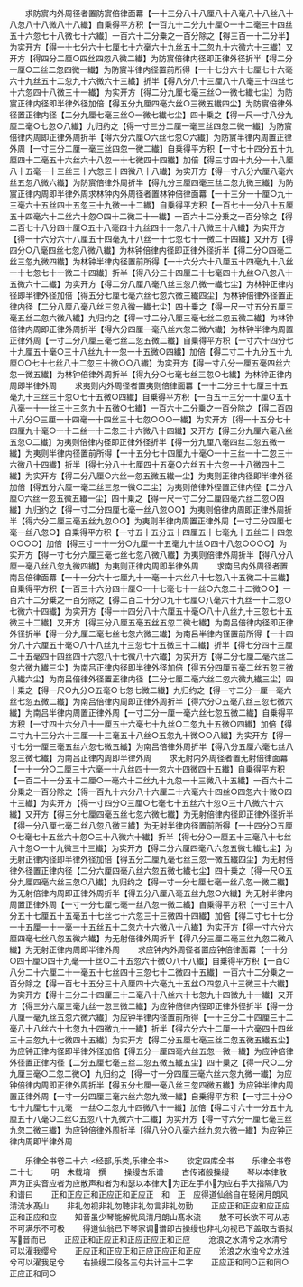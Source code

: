 <!-- { "loadSidebar": true } -->
　　求防賔内外周径者置防賔倍律面羃【一十三分八十八厘八十八毫八十八丝八十八忽八十八微八十八纎】自乗得平方积【一百九十二分九十厘○一十二毫三十四丝五十六忽七十八微七十六纎】一百六十二分乗之一百分除之【得三百一十二分半】为实开方【得一十七分六十七厘七十六毫六十九丝五十二忽九十六微六十三纎】又开方【得四分二厘○四丝四忽八微二纎】为防賔倍律内径即正律外径折半【得二分一厘○二丝二忽四微一纎】为防賔半律内径置前所得【一十七分六十七厘七十六毫六十九丝五十二忽九十六微六十三纎】折半【得八分八十三厘八十八毫三十四丝七十六忽四十八微三十一纎】为实开方【得二分九厘七毫三丝○一微七纎七尘】为防賔正律内径即半律外径加倍【得五分九厘四毫六丝○三微五纎四尘】为防賔倍律外径置正律内径【二分九厘七毫三丝○一微七纎七尘】四十乗之【得一尺一寸八分九厘二毫○七忽○八纎】九归约之【得一寸三分二厘一毫三丝四忽二微一纎】为防賔倍律内周即正律外周折半【得六分六厘○六丝七忽○六纎】为防賔半律内周置正律外周【一寸三分二厘一毫三丝四忽一微二纎】自乗得平方积【一寸七十四分五十九厘四十二毫五十六丝六十八忽一十七微四十四纎】加倍【得三寸四十九分一十八厘八十五毫一十三丝三十六忽三十四微八十八纎】为实开方【得一寸八分六厘八毫六丝五忽八微六纎】为防賔倍律外周折半【得九分三厘四毫三丝二忽九微三纎】为防賔正律内周即半律外周求林钟内外周径者置林钟倍律面羃【一十三分一十厘○九十三毫六十五丝四十五忽三十九微一十二纎】自乗得平方积【一百七十一分八十五厘五十四毫六十二丝六十忽○四十二微二十一纎】一百六十二分乗之一百分除之【得二百七十八分四十厘○五十八毫四十九丝四十一忽八十八微三十八纎】为实开方【得一十六分六十八厘五十四毫九十八丝一十七忽七十一微二十四纎】又开方【得四分○八毫四丝七忽八微八纎】为林钟倍律内径即正律外径折半【得二分○四毫二丝三忽九微四纎】为林钟半律内径置前所得【一十六分六十八厘五十四毫九十八丝一十七忽七十一微二十四纎】折半【得八分三十四厘二十七毫四十九丝○八忽八十五微六十二纎】为实开方【得二分八厘八毫八丝三忽八微一纎七尘】为林钟正律内径即半律外径加倍【得五分七厘七毫六丝七忽六微三纎四尘】为林钟倍律外径置正律内径【二分八厘八毫八丝三忽八微一纎七尘】四十乗之【得一尺一寸五分五厘三毫五丝二忽六微八纎】九归约之【得一寸二分八厘三毫七丝二忽五微二纎】为林钟倍律内周即正律外周折半【得六分四厘一毫八丝六忽二微六纎】为林钟半律内周置正律外周【一寸二分八厘三毫七丝二忽五微二纎】自乗得平方积【一寸六十四分七十九厘五十毫○三十八丝九十一忽一十五微○四纎】加倍【得二寸二十九分五十九厘○○七十七丝八十二忽三十微○○八纎】为实开方【得一寸八分一厘五毫四丝六忽一微五纎】为林钟倍律外周折半【得九分○七毫七丝三忽○七纎】为林钟正律内周即半律外周
　　求夷则内外周径者置夷则倍律面羃【一十二分三十七厘三十五毫九十三丝三十忽○七十五微○四纎】自乗得平方积【一百五十三分一十厘○五十八毫一十一丝三十三忽九十五微○七纎】一百六十二分乗之一百分除之【得二百四十八分○三厘一十四毫一十四丝三十七忽○○○一纎】为实开方【得一十五分七十四厘九十毫○一十二丝一十二忽三十六微八十四纎】又开方【得三分九厘六毫八丝五忽○二纎】为夷则倍律内径即正律外径折半【得一分九厘八毫四丝二忽五微一纎】为夷则半律内径置前所得【一十五分七十四厘九十毫○一十三丝一十二忽三十六微八十四纎】折半【得七分八十七厘四十五毫○六丝五十六忽一十八微四十二纎】为实开方【得二分八厘○六丝一忽五微五纎一尘】为夷则正律内径即半律外径加倍【得五分六厘一毫二丝三忽一微○二尘】为夷则倍律外径置正律内径【二分八厘○六丝一忽五微五纎一尘】四十乗之【得一尺一寸二分二厘四毫六丝二忽○四纎】九归约之【得一寸二分四厘七毫一丝八忽○○】为夷则倍律内周即正律外周折半【得六分二厘三毫五丝九忽○○】为夷则半律内周置正律外周【一寸二分四厘七毫一丝八忽○】自乗得平方积【一寸五十五分五十四厘五十七毫九十五丝二十四忽○○○○】加倍【得三寸一十一分○九厘一十五毫九十丝○四十八忽○○○○】为实开方【得一寸七分六厘三毫七丝七忽八微八纎】为夷则倍律外周折半【得八分八厘一毫八丝八忽九微四纎】为夷则正律内周即半律外周
　　求南吕内外周径者置南吕倍律面羃【一十一分六十七厘九十一毫一十六丝八十七忽八十五微二十三纎】自乗得平方积【一百三十六分四十厘○一十七毫七十一丝○六忽二十二微○○】一百六十二分乗之一百分除之【得二百二十分○九十七厘○八毫六十九丝一十二忽○七微六十四纎】为实开方【得一十四分八十六厘五十毫○八十八丝九十三忽七十五微三十二纎】又开方【得三分八厘五毫五丝五忽二微七纎】为南吕倍律内径即正律外径折半【得一分九厘二毫七丝七忽六微三纎】为南吕半律内径置前所得【一十四分八十六厘五十毫○八十八丝九十三忽七十五微三十二纎】折半【得七分四十三厘二十五毫四十四丝四十六忽八十七微八十六纎】为实开方【得二分七厘二毫六丝二忽六微九纎三尘】为南吕正律内径即半律外径加倍【得五分四厘五毫二丝五忽三微八纎六尘】为南吕倍律外径置正律内径【二分七厘二毫六丝二忽六微九纎三尘】四十乗之【得一尺○九分○五毫○七忽七微二纎】九归约之【得一寸二分一厘一毫六丝七忽五微二纎】为南吕倍律内周即正律外周折半【得六分○五毫八丝三忽七微六纎】为南吕半律内周置正律外周【一寸二分一厘一毫六丝七忽五微二纎】自乗得平方积【一寸四十六分八十一厘五十六毫七十九丝○二忽九十五微○四纎】加倍【得二寸九十三分六十三厘一十三毫五十八丝○五忽九十微○○八纎】为实开方【得一寸七分一厘三毫五丝六忽七微五纎】为南吕倍律外周折半【得八分五厘六毫七丝八忽三微七纎】为南吕正律内周即半律外周
　　求无射内外周径者置无射倍律面羃【一十一分○二厘三十六毫一十八丝四十一忽六十四微四十五纎】自乗得平方积【一百二十一分五十二厘○一毫六十二丝九十九忽一十三微八十五纎】一百六十二分乗之一百分除之【得一百九十六分八十六厘二十六毫六十四丝○四忽六十微○四十三纎】为实开方【得一寸四分○三厘○七毫七十五丝六十忽○三十八微六十六纎】又开方【得三分七厘四毫五丝七忽六微七纎】为无射倍律内径即正律外径折半【得一分八厘七毫二丝八忽八微三纎】为无射半律内径置前所得【一十四分○五厘○七毫七十五丝六十忽○三十八微六十纎】折半【得七分○一厘五十三毫八十七丝八十忽○一十九微三十三纎】为实开方【得二分六厘四毫八六忽五微七纎七尘】为无射正律内径即半律外径加倍【得五分二厘九毫七丝三忽一微五纎四尘】为无射倍律外径置正律内径【二分六厘四毫八丝六忽五微七纎七尘】四十乗之【得一尺○五分九厘四毫六丝三忽○八纎】九归约之【得一寸一分七厘七毫一丝八忽一微二纎】为无射倍律内周即正律外周折半【得五分八厘八毫五丝九忽○六纎】为无射半律内周置正律外周【一寸一分七厘七毫一丝八忽一微二纎】自乗得平方积【一寸三十八分五十七厘五十五毫五十七丝七十六忽三十三微四十四纎】加倍【得二寸七十七分一十五厘一十一毫一十五丝五十二忽六十六微八十八纎】为实开方【得一寸六分六厘四毫七丝八忽五微六纎】为无射倍律外周折半【得八分三厘二毫三丝九忽二微八纎】为无射正律内周即半律外周
　　求应钟内外周径者置应钟倍律面羃【一十分○四十厘○四十九毫一十丝○二十五忽六十微○八十八纎】自乗得平方积【一百○八分二十六厘二十一毫五十七丝四十三忽七十二微四十五纎】一百六十二分乗之一百分除之【得一百七十五分三十八厘四十六毫九十五丝○四忽八十三微三十六纎】为实开方【得十三分二十四厘三十二毫八十八丝六十七忽九十四微九十一纎】又开方【得三分六厘三毫九丝一忽三微二纎】为应钟倍律内径即正律外径折半【得一分八厘一毫九丝五忽六微六纎】为应钟半律内径置前所得【一十三分二十四厘三十二毫八十八丝六十七忽九十四微九十一纎】折半【得六分六十二厘一十六毫四十四丝三十三忽九十七微四十五纎】为实开方【得二分五厘七毫三丝二忽五微五纎五尘】为应钟正律内径即半律外径加倍【得五分一厘四毫六丝五忽一微一纎】为应钟倍律外径置正律内径【二分五厘七毫三丝二忽五微五纎五尘】四十乗之【得一尺○二分九厘三毫○二忽二微○】九归约之【得一寸一分四厘三毫六丝六忽九微一纎】为应钟倍律内周即正律外周折半【得五分七厘一毫八丝三忽四微五纎】为应钟半律内周置正律外周【一寸一分四厘三毫六丝六忽九微一纎】自乗得平方积【一寸三十分○七十九厘七十九毫　一丝○二忽九十四微八十一纎】加倍【得二寸六十一分五十九厘五十八毫○二丝○五忽八十九微六十二纎】为实开方【得一寸六分一厘七毫三丝九忽二微三纎】为应钟倍律外周折半【得八分○八毫六丝九忽六微一纎】为应钟正律内周即半律外周

　　乐律全书卷二十六
<经部,乐类,乐律全书>
　　钦定四库全书
　　乐律全书卷二十七
　　明　朱载堉　撰
　　操缦古乐谱
　　古传诸般操缦
　　琴以本律散声为正实音应者为应散声和者为和瑟以本律大为正左手小为应右手大指隔八为和谱曰
　　正和正应正和正应正和正应正　和　正　应得道仙翁自在轻闲月朗风清流水髙山
　　非礼勿视非礼勿聴非礼勿言非礼勿勤
　　正应正和正应和应正应正和正应和应
　　知音虽少琴能解忧风清月朗山髙水流
　　敖不可长欲不可从志不可满乐不可极
　　得道仙翁已下琴家调谱即古操缦也非礼勿视已下盖取古语拟写音而已
　　正应正和正应正和正应正应正和正应
　　沧浪之水清兮之水清兮可以濯我缨兮
　　正应正和正应正和正应正应正和正应
　　沧浪之水浊兮之水浊兮可以濯我足兮
　　右操缦二段各三句共计三十二字
　　正应正和同○正和同○正应正和同○
